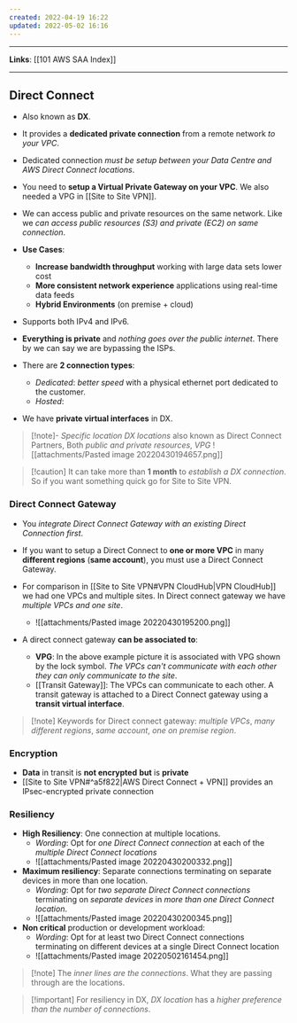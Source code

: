```yaml
---
created: 2022-04-19 16:22
updated: 2022-05-02 16:16
---
```

---
**Links**: [[101 AWS SAA Index]]

---
## Direct Connect
- Also known as **DX**.
- It provides a **dedicated private connection** from a remote network *to your VPC*.
- Dedicated connection *must be setup between your Data Centre and AWS Direct Connect locations*.
- You need to **setup a Virtual Private Gateway on your VPC**. We also needed a VPG in [[Site to Site VPN]].
- We can access public and private resources on the same network. Like we *can access public resources (S3) and private (EC2) on same connection*.

- **Use Cases**:
    - **Increase bandwidth throughput** working with large data sets lower cost
    - **More consistent network experience** applications using real-time data feeds
    - **Hybrid Environments** (on premise + cloud)
- Supports both IPv4 and IPv6.
- **Everything is private** and *nothing goes over the public internet*. There by we can say we are bypassing the ISPs.

- There are **2 connection types**:
	- *Dedicated*: *better speed* with a physical ethernet port dedicated to the customer.
	- *Hosted*: 

- We have **private virtual interfaces** in DX.

> [!note]- *Specific location DX locations* also known as Direct Connect Partners, Both *public and private resources*, *VPG*
> ![[attachments/Pasted image 20220430194657.png]]

> [!caution] It can take more than **1 month** to *establish a DX connection*. So if you want something quick go for Site to Site VPN.

### Direct Connect Gateway
- You *integrate Direct Connect Gateway with an existing Direct Connection first*.
- If you want to setup a Direct Connect to **one or more VPC** in many **different regions** (**same account**), you must use a Direct Connect Gateway.
- For comparison in [[Site to Site VPN#VPN CloudHub|VPN CloudHub]] we had one VPCs and multiple sites. In Direct connect gateway we have *multiple VPCs and one site*.
	- ![[attachments/Pasted image 20220430195200.png]]

- A direct connect gateway **can be associated to**:
	- **VPG**: In the above example picture it is associated with VPG shown by the lock symbol. *The VPCs can't communicate with each other they can only communicate to the site*.
	- [[Transit Gateway]]: The VPCs can communicate to each other. A transit gateway is attached to a Direct Connect gateway using a **transit virtual interface**.

> [!note] Keywords for Direct connect gateway: *multiple VPCs*, *many different regions*, *same account*, *one on premise region*.

### Encryption
- **Data** in transit is **not encrypted** **but** is **private**
- [[Site to Site VPN#^a5f822|AWS Direct Connect + VPN]] provides an IPsec-encrypted private connection

### Resiliency
- **High Resiliency**: One connection at multiple locations.
	- *Wording*: Opt for *one Direct Connect connection* at each of the *multiple Direct Connect locations*
	- ![[attachments/Pasted image 20220430200332.png]]
- **Maximum resiliency**: Separate connections terminating on separate devices in more than one location.
	- *Wording*: Opt for *two separate Direct Connect connections* terminating on *separate devices* in *more than one Direct Connect location*.
	- ![[attachments/Pasted image 20220430200345.png]]
- **Non critical** production or development workload:
	- *Wording*: Opt for at least two Direct Connect connections terminating on different devices at a single Direct Connect location
	- ![[attachments/Pasted image 20220502161454.png]]

> [!note] The *inner lines are the connections*. What they are passing through are the locations.

> [!important] For resiliency in DX, *DX location* has a *higher preference than the number of connections*.
